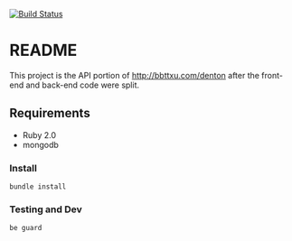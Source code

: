 [![Build Status](https://travis-ci.org/bbttxu/denton-api.svg?branch=master)](https://travis-ci.org/bbttxu/denton-api)

# README

This project is the API portion of http://bbttxu.com/denton after the front-end and back-end code were split.

## Requirements

- Ruby 2.0
- mongodb

### Install

`bundle install`

### Testing and Dev

`be guard`
